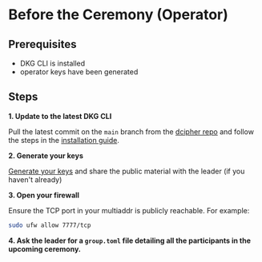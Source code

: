 # Before the Ceremony (Operator)

## Prerequisites
- DKG CLI is installed
- operator keys have been generated

## Steps

**1. Update to the latest DKG CLI**

Pull the latest commit on the `main` branch from the [dcipher repo](https://github.com/randa-mu/dcipher) and follow the steps in the [installation guide](./installing-adkg-cli.md).

**2. Generate your keys**

[Generate your keys](./operator-key-generation.md) and share the public material with the leader (if you haven't already)

**3. Open your firewall**  

Ensure the TCP port in your multiaddr is publicly reachable. For example:
```bash
sudo ufw allow 7777/tcp
```

**4. Ask the leader for a `group.toml` file detailing all the participants in the upcoming ceremony.**

